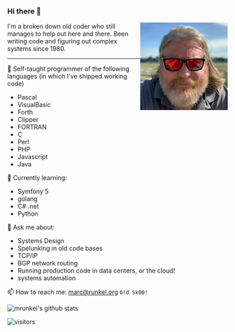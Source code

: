 


### Hi there 👋

<a href="https://runkel.org">
    <img width="200"
         height="200"
         align="right" 
         src="https://raw.githubusercontent.com/mrunkel/mrunkel/master/assets/myFace.jpg"
         alt="my Face"
        >
</a>
I'm a broken down old coder who still manages to help out here and there.
Been writing code and figuring out complex systems since 1980.

---

🧠 Self-taught programmer of the following languages (in which I've shipped working code)
- Pascal
- VisualBasic
- Forth
- Clipper
- FORTRAN
- C
- Perl
- PHP
- Javascript
- Java


📕 Currently learning:
- Symfony 5
- golang
- C# .net
- Python


💬 Ask me about:
  - Systems Design
  - Spelunking in old code bases
  - TCP/IP
  - BGP network routing
  - Running production code in data centers, or the cloud!
  - systems automation


📫 How to reach me: <a href='&#109;ai&#108;to&#58;ma&#37;72%6&#51;&#64;ru&#110;%6&#66;&#101;&#108;&#46;o&#114;g'>marc&#64;runk&#101;l&#46;o&#114;&#103;</a> `0!d Sk00!`


![mrunkel's github stats](https://github-readme-stats.vercel.app/api?username=mrunkel&show_icons=true)

![visitors](https://visitor-badge.glitch.me/badge?page_id=mrunkel.mrunkel)
